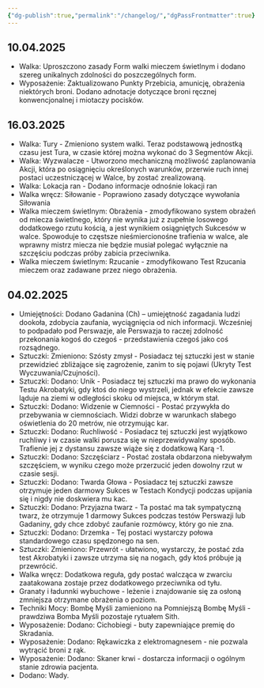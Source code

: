 ```yaml
---
{"dg-publish":true,"permalink":"/changelog/","dgPassFrontmatter":true}
---
```


## 10.04.2025
- Walka: Uproszczono zasady Form walki mieczem świetlnym i dodano szereg unikalnych zdolności do poszczególnych form. 
- Wyposażenie: Zaktualizowano Punkty Przebicia, amunicję, obrażenia niektórych broni. Dodano adnotacje dotyczące broni ręcznej konwencjonalnej i miotaczy pocisków.
## 16.03.2025
- Walka: Tury - Zmieniono system walki. Teraz podstawową jednostką czasu jest Tura, w czasie której można wykonać do 3 Segmentów Akcji.
- Walka: Wyzwalacze - Utworzono mechaniczną możliwość zaplanowania Akcji, która po osiągnięciu określonych warunków, przerwie ruch innej postaci uczestniczącej w Walce, by zostać zrealizowaną.
- Walka: Lokacja ran - Dodano informacje odnośnie lokacji ran
- Walka wręcz: Siłowanie - Poprawiono zasady dotyczące wywołania Siłowania
- Walka mieczem świetlnym: Obrażenia - zmodyfikowano system obrażeń od miecza świetlnego, który nie wynika już z zupełnie losowego dodatkowego rzutu kością, a jest wynikiem osiągniętych Sukcesów w walce. Spowoduje to częstsze nieśmiercionośne trafienia w walce, ale wprawny mistrz miecza nie będzie musiał polegać wyłącznie na szczęściu podczas próby zabicia przeciwnika.
- Walka mieczem świetlnym: Rzucanie - zmodyfikowano Test Rzucania mieczem oraz zadawane przez niego obrażenia.
## 04.02.2025
- Umiejętności: Dodano Gadanina (Ch) – umiejętność zagadania ludzi dookoła, zdobycia zaufania, wyciągnięcia od nich informacji. Wcześniej to podpadało pod Perswazje, ale Perswazja to raczej zdolność przekonania kogoś do czegoś - przedstawienia czegoś jako coś rozsądnego.
- Sztuczki: Zmieniono: Szósty zmysł - Posiadacz tej sztuczki jest w stanie przewidzieć zbliżające się zagrożenie, zanim to się pojawi (Ukryty Test Wyczuwania/Czujności).
- Sztuczki: Dodano: Unik - Posiadacz tej sztuczki ma prawo do wykonania Testu Akrobatyki, gdy ktoś do niego wystrzeli, jednak w efekcie zawsze ląduje na ziemi w odległości skoku od miejsca, w którym stał.
- Sztuczki: Dodano: Widzenie w Ciemności - Postać przywykła do przebywania w ciemnościach. Widzi dobrze w warunkach słabego oświetlenia do 20 metrów, nie otrzymując kar.
- Sztuczki: Dodano: Ruchliwość - Posiadacz tej sztuczki jest wyjątkowo ruchliwy i w czasie walki porusza się w nieprzewidywalny sposób. Trafienie jej z dystansu zawsze wiąże się z dodatkową Karą -1.
- Sztuczki: Dodano: Szczęściarz - Postać została obdarzona niebywałym szczęściem, w wyniku czego może przerzucić jeden dowolny rzut w czasie sesji.
- Sztuczki: Dodano: Twarda Głowa - Posiadacz tej sztuczki zawsze otrzymuje jeden darmowy Sukces w Testach Kondycji podczas upijania się i nigdy nie doskwiera mu kac.
- Sztuczki: Dodano: Przyjazna twarz - Ta postać ma tak sympatyczną twarz, że otrzymuje 1 darmowy Sukces podczas testów Perswazji lub Gadaniny, gdy chce zdobyć zaufanie rozmówcy, który go nie zna.
- Sztuczki: Dodano: Drzemka - Tej postaci wystarczy połowa standardowego czasu spędzonego na sen.
- Sztuczki: Zmieniono: Przewrót - ułatwiono, wystarczy, że postać zda test Akrobatyki i zawsze utrzyma się na nogach, gdy ktoś próbuje ją przewrócić.
- Walka wręcz: Dodatkowa reguła, gdy postać walcząca w zwarciu zaatakowana zostaje przez dodatkowego przeciwnika od tyłu.
- Granaty i ładunnki wybuchowe - leżenie i znajdowanie się za osłoną zmniejsza otrzymane obrażenia o poziom.
- Techniki Mocy: Bombę Myśli zamieniono na Pomniejszą Bombę Myśli - prawdziwa Bomba Myśli pozostaje rytuałem Sith.
- Wyposażenie: Dodano: Cichobiegi - buty zapewniające premię do Skradania.
- Wyposażenie: Dodano: Rękawiczka z elektromagnesem - nie pozwala wytrącić broni z rąk.
- Wyposażenie: Dodano: Skaner krwi - dostarcza informacji o ogólnym stanie zdrowia pacjenta.
- Dodano: Wady.